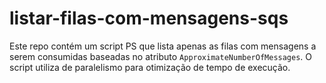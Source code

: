 # listar-filas-com-mensagens-sqs

Este repo contém um script PS que lista apenas as filas com mensagens a serem consumidas baseadas no atributo `ApproximateNumberOfMessages`. O script utiliza de paralelismo para otimização de tempo de execução.
